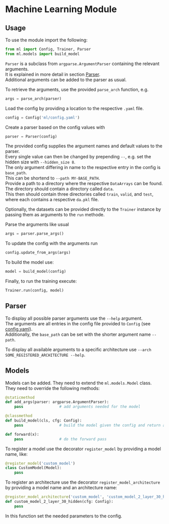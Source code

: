 # Machine Learning Module

## Usage

To use the module import the following:
```python
from ml import Config, Trainer, Parser
from ml.models import build_model
```



`Parser` is a subclass from `argparse.ArgumentParser` containing the relevant arguments.  
It is explained in more detail in section [Parser](#parser).  
Additional arguments can be added to the parser as usual.

To retrieve the arguments, use the provided `parse_arch` function, e.g. 
```python
args = parse_arch(parser)
```

Load the config by providing a location to the respective `.yaml` file.
```python
config = Config('ml/config.yaml')
```

Create a parser based on the config values with
```python
parser = Parser(config)
```
The provided config supplies the argument names and default values to the parser.  
Every single value can then be changed by prepending `--`, e.g. set the hidden size with `--hidden_size 8`.  
The only argument differing in name to the respective entry in the config is `base_path`.  
This can be shortend to `--path MY-BASE_PATH`.  
Provide a path to a directory where the respective `DataArrays` can be found.  
The directory should contain a directory called `data`.  
This then should contain three directories called `train`, `valid`, and `test`, 
where each contains a respective `da.pkl` file.

Optionally, the datasets can be provided directly to the `Trainer` instance 
by passing them as arguments to the `run` methode.

Parse the arguments like usual
```python
args = parser.parse_args()
```

To update the config with the arguments run
```python
config.update_from_args(args)
```

To build the model use:
```python
model = build_model(config)
```

Finally, to run the training execute:
```python
Trainer.run(config, model)
```


## Parser
To display all possible parser arguments use the `--help` argument.  
The arguments are all entries in the config file provided to `Config` (see [config.yaml](config.yaml)).  
Additionally, the `base_path` can be set with the shorter argument name `--path`.

To display all available arguments to a specific architecture use `--arch SOME_REGISTERED_ARCHITECTURE --help`.


## Models
Models can be added. They need to extend the `ml.models.Model` class.  
They need to override the following methods:  
```python
@staticmethod
def add_args(parser: argparse.ArgumentParser):
    pass                # add arguments needed for the model
```

```python
@classmethod
def build_model(cls, cfg: Config):
    pass                # build the model given the config and return an instance
```

```python
def forward(x):
    pass                # do the forward pass
```

To register a model use the decorator `register_model` by providing a model name, like:
```python
@register_model('custom_model')
class CustomModel(Model):
    pass
```

To register an architecture use the decorator `register_model_architecture` by providing a model name and an architecture name:
```python
@register_model_architecture('custom_model', 'custom_model_2_layer_30_hidden')
def custom_model_2_layer_30_hidden(cfg: Config):
    pass
```
In this function set the needed parameters to the config.